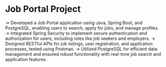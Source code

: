 # Job Portal Project

-> Developed a Job Portal application using Java, Spring Boot, and PostgreSQL, enabling users to search, apply for jobs, and manage profiles.
-> Integrated Spring Security to implement secure authentication and authorization for users, including roles like job seekers and employers.
-> Designed RESTful APIs for job listings, user registration, and application processes, tested using Postman.
-> Utilized PostgreSQL for efficient data management and ensured robust functionality with real-time job search and application features.
 
